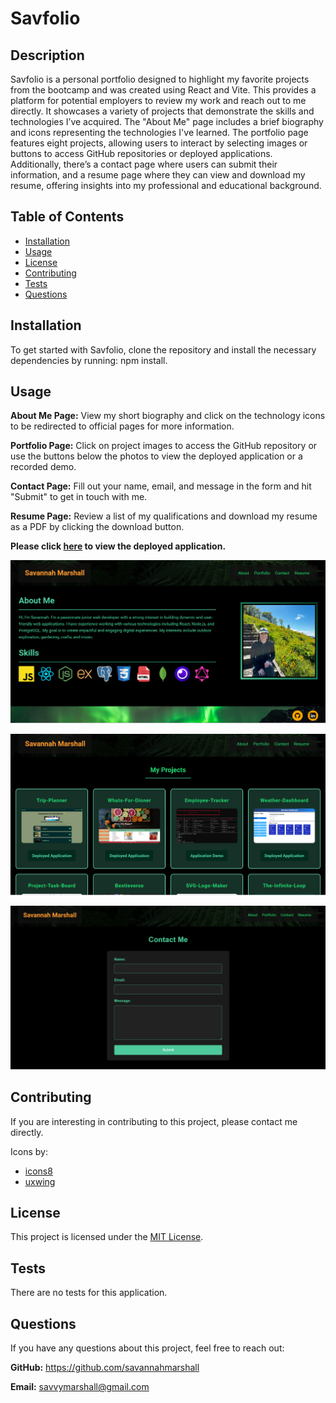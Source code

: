 # Savfolio

## Description

Savfolio is a personal portfolio designed to highlight my favorite projects from the bootcamp and was created using React and Vite. This provides a platform for potential employers to review my work and reach out to me directly. It showcases a variety of projects that demonstrate the skills and technologies I’ve acquired. The "About Me" page includes a brief biography and icons representing the technologies I've learned. The portfolio page features eight projects, allowing users to interact by selecting images or buttons to access GitHub repositories or deployed applications. Additionally, there’s a contact page where users can submit their information, and a resume page where they can view and download my resume, offering insights into my professional and educational background.
  
## Table of Contents
  
- [Installation](#installation)
- [Usage](#usage)
- [License](#license)
- [Contributing](#contributing)
- [Tests](#tests)
- [Questions](#questions)

## Installation

To get started with Savfolio, clone the repository and install the necessary dependencies by running: npm install.

## Usage

**About Me Page:** View my short biography and click on the technology icons to be redirected to official pages for more information.

**Portfolio Page:** Click on project images to access the GitHub repository or use the buttons below the photos to view the deployed application or a recorded demo.

**Contact Page:** Fill out your name, email, and message in the form and hit "Submit" to get in touch with me.

**Resume Page:** Review a list of my qualifications and download my resume as a PDF by clicking the download button.

**Please click [here]() to view the deployed application.**


![screenshot of about me page](https://github.com/savannahmarshall/Savfolio/blob/main/src/assets/screenshots/about-me.png)

![screenshot of portfolio page](https://github.com/savannahmarshall/Savfolio/blob/main/src/assets/screenshots/portfolio.png)

![screenshot of contact page](https://github.com/savannahmarshall/Savfolio/blob/main/src/assets/screenshots/contact-me.png)



## Contributing
If you are interesting in contributing to this project, please contact me directly. 

Icons by: 
* [icons8](https://icons8.com/)
* [uxwing](https://uxwing.com/)

## License
This project is licensed under the [MIT License](https://opensource.org/license/MIT).

## Tests
There are no tests for this application.

## Questions
If you have any questions about this project, feel free to reach out:

**GitHub:** https://github.com/savannahmarshall  

**Email:** savvymarshall@gmail.com
